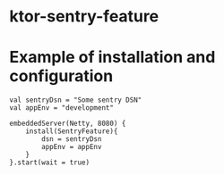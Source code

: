 # ktor-sentry-feature

# Example of installation and configuration
```
val sentryDsn = "Some sentry DSN"
val appEnv = "development"

embeddedServer(Netty, 8080) {
    install(SentryFeature){
        dsn = sentryDsn
        appEnv = appEnv
    }
}.start(wait = true)
```